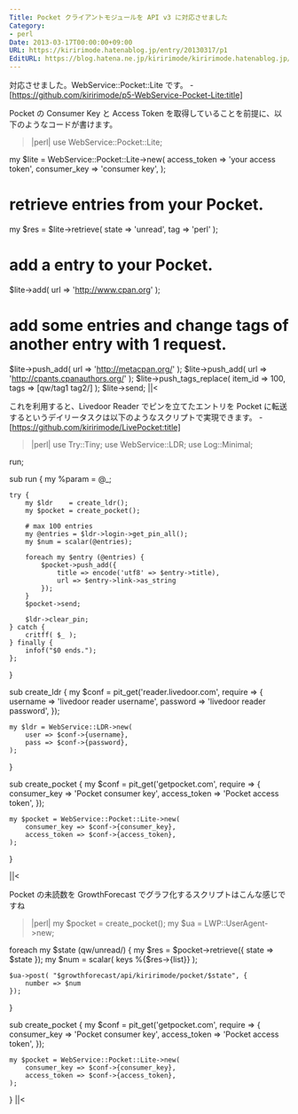 ```yaml
---
Title: Pocket クライアントモジュールを API v3 に対応させました
Category:
- perl
Date: 2013-03-17T00:00:00+09:00
URL: https://kiririmode.hatenablog.jp/entry/20130317/p1
EditURL: https://blog.hatena.ne.jp/kiririmode/kiririmode.hatenablog.jp/atom/entry/8454420450078209856
---
```



対応させました。WebService::Pocket::Lite です。
-[https://github.com/kiririmode/p5-WebService-Pocket-Lite:title]

Pocket の Consumer Key と Access Token を取得していることを前提に、以下のようなコードが書けます。
>|perl|
use WebService::Pocket::Lite;

my $lite = WebService::Pocket::Lite->new(
    access_token => 'your access token',
    consumer_key => 'consumer key',
);

# retrieve entries from your Pocket.
my $res = $lite->retrieve( state => 'unread', tag => 'perl' );

# add a entry to your Pocket.
$lite->add( url => 'http://www.cpan.org' );

# add some entries and change tags of another entry with 1 request.
$lite->push_add( url => 'http://metacpan.org/' );
$lite->push_add( url => 'http://cpants.cpanauthors.org/' );
$lite->push_tags_replace( item_id => 100, tags => [qw/tag1 tag2/] );
$lite->send;
||<

これを利用すると、Livedoor Reader でピンを立てたエントリを Pocket に転送するというデイリータスクは以下のようなスクリプトで実現できます。
-[https://github.com/kiririmode/LivePocket:title]
>|perl|
use Try::Tiny;
use WebService::LDR;
use Log::Minimal;

run;

sub run {
    my %param = @_;

    try {
        my $ldr    = create_ldr();
        my $pocket = create_pocket();  
        
        # max 100 entries
        my @entries = $ldr->login->get_pin_all();
        my $num = scalar(@entries);

        foreach my $entry (@entries) {
            $pocket->push_add({ 
                title => encode('utf8' => $entry->title),
                url => $entry->link->as_string 
            });
        }
        $pocket->send;

        $ldr->clear_pin;
    } catch {
        critff( $_ );
    } finally {
        infof("$0 ends.");
    };
}

sub create_ldr {
    my $conf = pit_get('reader.livedoor.com', require => {
        username => 'livedoor reader username',
        password => 'livedoor reader password',
    });

    my $ldr = WebService::LDR->new(
        user => $conf->{username},
        pass => $conf->{password},
    );
}

sub create_pocket {
    my $conf = pit_get('getpocket.com', require => {
        consumer_key => 'Pocket consumer key',
        access_token => 'Pocket access token',
    });
   
    my $pocket = WebService::Pocket::Lite->new(
        consumer_key => $conf->{consumer_key},
        access_token => $conf->{access_token},
    );
}

||<

Pocket の未読数を GrowthForecast でグラフ化するスクリプトはこんな感じですね
>|perl|
my $pocket = create_pocket();
my $ua = LWP::UserAgent->new;

foreach my $state (qw/unread/) {
    my $res = $pocket->retrieve({ state => $state });
    my $num = scalar( keys %{$res->{list}} );

    $ua->post( "$growthforecast/api/kiririmode/pocket/$state", {
        number => $num
    });
}


sub create_pocket {
    my $conf = pit_get('getpocket.com', require => {
        consumer_key => 'Pocket consumer key',
        access_token => 'Pocket access token',
    });
   
    my $pocket = WebService::Pocket::Lite->new(
        consumer_key => $conf->{consumer_key},
        access_token => $conf->{access_token},
    );
}
||<
